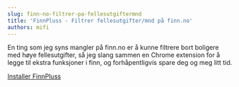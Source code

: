 ```yaml
---
slug: finn-no-filtrer-pa-fellesutgiftermnd
title: 'FinnPluss - Filtrer fellesutgifter/mnd på finn.no'
authors: mifi
---
```

En ting som jeg syns mangler på finn.no er å kunne filtrere bort boligere med høye fellesutgifter, så jeg slang sammen en Chrome extension for å legge til ekstra funksjoner i finn, og forhåpentligvis spare deg og meg litt tid.

[Installer FinnPluss](https://chrome.google.com/webstore/detail/finnpluss/aamkjikifbgcnnfibogkilfjjhpakglb)
